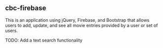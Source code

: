 ## cbc-firebase

This is an application using jQuery, Firebase, and Bootstrap that allows users to add, update, and see all movie entries provided by a user or set of users.

TODO: Add a text search functionality 